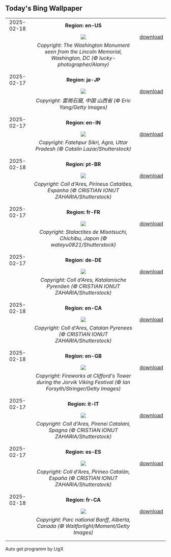 ## Today's Bing Wallpaper
|      |      |      |
| :----: | :----: | :----: |
|2025-02-18|**Region: en-US**||
||![](https://www.bing.com/th?id=OHR.LincolnSunrise_EN-US7725604655_UHD.jpg&pid=hp&w=1152&h=648&rs=1&c=4)| [download](https://www.bing.com/th?id=OHR.LincolnSunrise_EN-US7725604655_UHD.jpg)|
||*Copyright: The Washington Monument seen from the Lincoln Memorial, Washington, DC (© lucky-photographer/Alamy)*
||
|||
|2025-02-17|**Region: ja-JP**||
||![](https://www.bing.com/th?id=OHR.YungangGrottoes_JA-JP4266553262_UHD.jpg&pid=hp&w=1152&h=648&rs=1&c=4)| [download](https://www.bing.com/th?id=OHR.YungangGrottoes_JA-JP4266553262_UHD.jpg)|
||*Copyright: 雲崗石窟, 中国 山西省 (© Eric Yang/Getty Images)*
||
|||
|2025-02-17|**Region: en-IN**||
||![](https://www.bing.com/th?id=OHR.SikriComplex_EN-IN1366254962_UHD.jpg&pid=hp&w=1152&h=648&rs=1&c=4)| [download](https://www.bing.com/th?id=OHR.SikriComplex_EN-IN1366254962_UHD.jpg)|
||*Copyright: Fatehpur Sikri, Agra, Uttar Pradesh (© Catalin Lazar/Shutterstock)*
||
|||
|2025-02-18|**Region: pt-BR**||
||![](https://www.bing.com/th?id=OHR.CatalanPyrenees_PT-BR8374328758_UHD.jpg&pid=hp&w=1152&h=648&rs=1&c=4)| [download](https://www.bing.com/th?id=OHR.CatalanPyrenees_PT-BR8374328758_UHD.jpg)|
||*Copyright: Coll d'Ares, Pirineus Catalães, Espanha (© CRISTIAN IONUT ZAHARIA/Shutterstock)*
||
|||
|2025-02-17|**Region: fr-FR**||
||![](https://www.bing.com/th?id=OHR.Misotsuchi2025_FR-FR1372228903_UHD.jpg&pid=hp&w=1152&h=648&rs=1&c=4)| [download](https://www.bing.com/th?id=OHR.Misotsuchi2025_FR-FR1372228903_UHD.jpg)|
||*Copyright: Stalactites de Misotsuchi, Chichibu, Japon (© watayu0821/Shutterstock)*
||
|||
|2025-02-17|**Region: de-DE**||
||![](https://www.bing.com/th?id=OHR.CatalanPyrenees_DE-DE2190888967_UHD.jpg&pid=hp&w=1152&h=648&rs=1&c=4)| [download](https://www.bing.com/th?id=OHR.CatalanPyrenees_DE-DE2190888967_UHD.jpg)|
||*Copyright: Coll d’Ares, Katalanische Pyrenäen (© CRISTIAN IONUT ZAHARIA/Shutterstock)*
||
|||
|2025-02-18|**Region: en-CA**||
||![](https://www.bing.com/th?id=OHR.CatalanPyrenees_EN-CA2016949817_UHD.jpg&pid=hp&w=1152&h=648&rs=1&c=4)| [download](https://www.bing.com/th?id=OHR.CatalanPyrenees_EN-CA2016949817_UHD.jpg)|
||*Copyright: Coll d'Ares, Catalan Pyrenees (© CRISTIAN IONUT ZAHARIA/Shutterstock)*
||
|||
|2025-02-18|**Region: en-GB**||
||![](https://www.bing.com/th?id=OHR.JorvikVikingFestival2025_EN-GB9947059839_UHD.jpg&pid=hp&w=1152&h=648&rs=1&c=4)| [download](https://www.bing.com/th?id=OHR.JorvikVikingFestival2025_EN-GB9947059839_UHD.jpg)|
||*Copyright: Fireworks at Clifford's Tower during the Jorvik Viking Festival (© Ian Forsyth/Stringer/Getty Images)*
||
|||
|2025-02-17|**Region: it-IT**||
||![](https://www.bing.com/th?id=OHR.CatalanPyrenees_IT-IT5630945736_UHD.jpg&pid=hp&w=1152&h=648&rs=1&c=4)| [download](https://www.bing.com/th?id=OHR.CatalanPyrenees_IT-IT5630945736_UHD.jpg)|
||*Copyright: Coll d'Ares, Pirenei Catalani, Spagna (© CRISTIAN IONUT ZAHARIA/Shutterstock)*
||
|||
|2025-02-17|**Region: es-ES**||
||![](https://www.bing.com/th?id=OHR.CatalanPyrenees_ES-ES0333843430_UHD.jpg&pid=hp&w=1152&h=648&rs=1&c=4)| [download](https://www.bing.com/th?id=OHR.CatalanPyrenees_ES-ES0333843430_UHD.jpg)|
||*Copyright: Coll d'Ares, Pirineo Catalán, España (© CRISTIAN IONUT ZAHARIA/Shutterstock)*
||
|||
|2025-02-18|**Region: fr-CA**||
||![](https://www.bing.com/th?id=OHR.BanffSnow25_FR-CA1053265371_UHD.jpg&pid=hp&w=1152&h=648&rs=1&c=4)| [download](https://www.bing.com/th?id=OHR.BanffSnow25_FR-CA1053265371_UHD.jpg)|
||*Copyright: Parc national Banff, Alberta, Canada (© Waitforlight/Moment/Getty Images)*
||
|||

Auto get programm by LtgX
